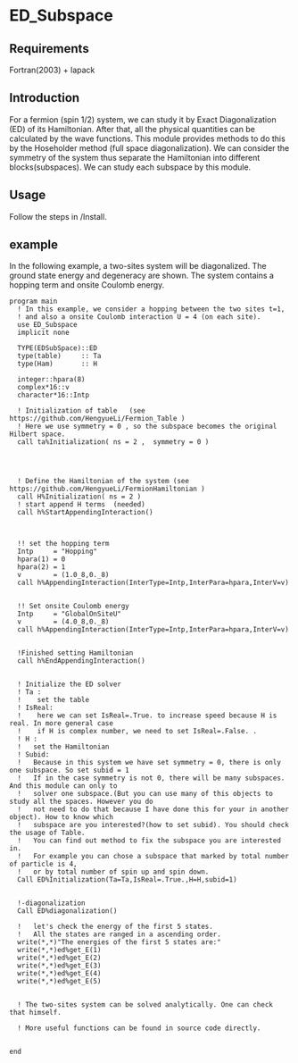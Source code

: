 # ED_Subspace
## Requirements
Fortran(2003) + lapack
## Introduction
For a fermion (spin 1/2) system, we can study it by Exact Diagonalization (ED) of its Hamiltonian. After that, all the physical quantities can be calculated by the wave functions. This module provides methods to do this by the Hoseholder method (full space diagonalization). We can consider the symmetry of the system thus separate the Hamiltonian into different blocks(subspaces). We can study each subspace by this module.
## Usage
Follow the steps in /Install.

## example
In the following example, a two-sites system will be diagonalized. The ground state energy and degeneracy are shown. The system contains a hopping term and onsite Coulomb energy.

    program main
      ! In this example, we consider a hopping between the two sites t=1,
      ! and also a onsite Coulomb interaction U = 4 (on each site).
      use ED_Subspace
      implicit none

      TYPE(EDSubSpace)::ED
      type(table)     :: Ta
      type(Ham)       :: H

      integer::hpara(8)
      complex*16::v
      character*16::Intp

      ! Initialization of table   (see https://github.com/HengyueLi/Fermion_Table )
      ! Here we use symmetry = 0 , so the subspace becomes the original Hilbert space.
      call ta%Initialization( ns = 2 ,  symmetry = 0 )




      ! Define the Hamiltonian of the system (see https://github.com/HengyueLi/FermionHamiltonian )
      call H%Initialization( ns = 2 )
      ! start append H terms  (needed)
      call h%StartAppendingInteraction()



      !! set the hopping term
      Intp     = "Hopping"
      hpara(1) = 0
      hpara(2) = 1
      v        = (1.0_8,0._8)
      call h%AppendingInteraction(InterType=Intp,InterPara=hpara,InterV=v)


      !! Set onsite Coulomb energy
      Intp     = "GlobalOnSiteU"
      v        = (4.0_8,0._8)
      call h%AppendingInteraction(InterType=Intp,InterPara=hpara,InterV=v)


      !Finished setting Hamiltonian
      call h%EndAppendingInteraction()


      ! Initialize the ED solver
      ! Ta :
      !    set the table
      ! IsReal:
      !    here we can set IsReal=.True. to increase speed because H is real. In more general case
      !    if H is complex number, we need to set IsReal=.False. .
      ! H :
      !   set the Hamiltonian
      ! Subid:
      !   Because in this system we have set symmetry = 0, there is only one subspace. So set subid = 1
      !   If in the case symmetry is not 0, there will be many subspaces. And this module can only to
      !   solver one subspace.(But you can use many of this objects to study all the spaces. However you do
      !   not need to do that because I have done this for your in another object). How to know which
      !   subspace are you interested?(how to set subid). You should check the usage of Table.
      !   You can find out method to fix the subspace you are interested in.
      !   For example you can chose a subspace that marked by total number of particle is 4,
      !   or by total number of spin up and spin down.
      Call ED%Initialization(Ta=Ta,IsReal=.True.,H=H,subid=1)


      !-diagonalization
      Call ED%diagonalization()

      !   let's check the energy of the first 5 states.
      !   All the states are ranged in a ascending order.
      write(*,*)"The energies of the first 5 states are:"
      write(*,*)ed%get_E(1)
      write(*,*)ed%get_E(2)
      write(*,*)ed%get_E(3)
      write(*,*)ed%get_E(4)
      write(*,*)ed%get_E(5)


      ! The two-sites system can be solved analytically. One can check that himself.

      ! More useful functions can be found in source code directly.


    end
